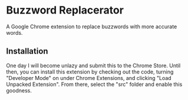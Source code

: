 Buzzword Replacerator
=====================

A Google Chrome extension to replace buzzwords with more accurate words.

Installation
------------

One day I will become unlazy and submit this to the Chrome Store. Until then, you can install 
this extension by checking out the code, turning "Developer Mode" on under Chrome Extensions, 
and clicking "Load Unpacked Extension". From there, select the "src" folder and enable this goodness.
